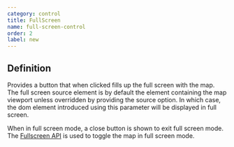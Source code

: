 ```yaml
---
category: control
title: FullScreen
name: full-screen-control
order: 2
label: new
---
```


## Definition

Provides a button that when clicked fills up the full screen with the map. The 
full screen source element is by default the element containing the map viewport 
unless overridden by providing the source option. In which case, the dom element 
introduced using this parameter will be displayed in full screen.

When in full screen mode, a close button is shown to exit full screen mode. The 
[Fullscreen API](https://www.w3.org/TR/fullscreen/) is used to toggle the map in 
full screen mode.
